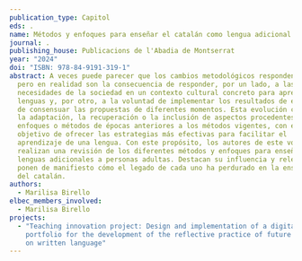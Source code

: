 ```yaml
---
publication_type: Capitol
eds: .
name: Métodos y enfoques para enseñar el catalán como lengua adicional.
journal: .
publishing_house: Publicacions de l'Abadia de Montserrat
year: "2024"
doi: "ISBN: 978-84-9191-319-1"
abstract: A veces puede parecer que los cambios metodológicos responden a modas,
  pero en realidad son la consecuencia de responder, por un lado, a las
  necesidades de la sociedad en un contexto cultural concreto para aprender
  lenguas y, por otro, a la voluntad de implementar los resultados de estudios y
  de consensuar las propuestas de diferentes momentos. Esta evolución conlleva
  la adaptación, la recuperación o la inclusión de aspectos procedentes de
  enfoques o métodos de épocas anteriores a los métodos vigentes, con el
  objetivo de ofrecer las estrategias más efectivas para facilitar el
  aprendizaje de una lengua. Con este propósito, los autores de este volumen
  realizan una revisión de los diferentes métodos y enfoques para enseñar
  lenguas adicionales a personas adultas. Destacan su influencia y relevancia y
  ponen de manifiesto cómo el legado de cada uno ha perdurado en la enseñanza
  del catalán.
authors:
  - Marilisa Birello
elbec_members_involved:
  - Marilisa Birello
projects:
  - "Teaching innovation project: Design and implementation of a digital
    portfolio for the development of the reflective practice of future teachers
    on written language"
---
```

